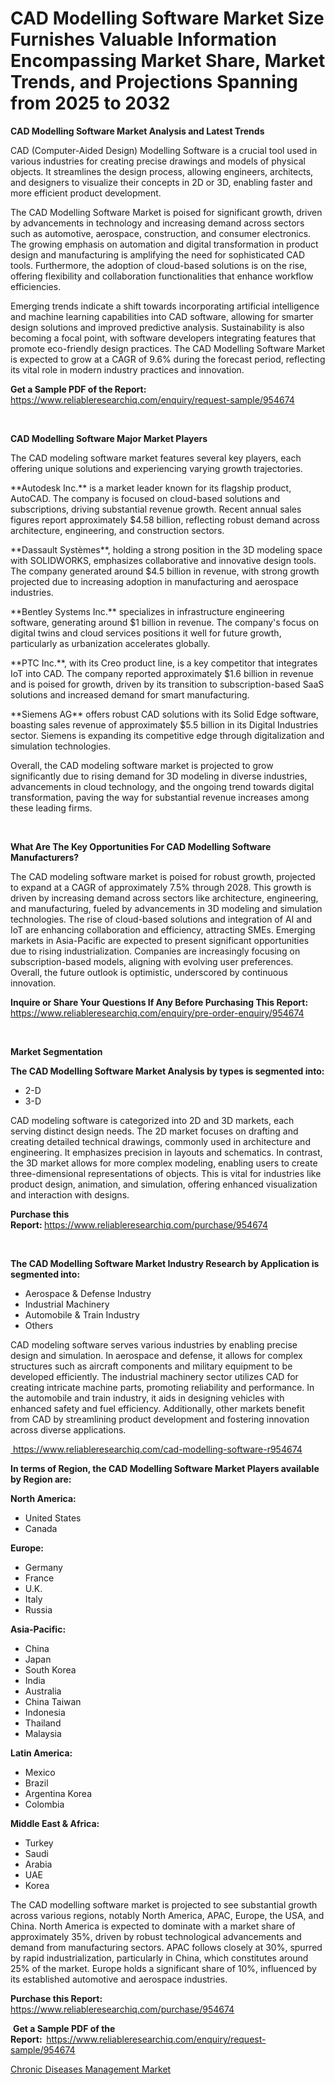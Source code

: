 <p><h1>CAD Modelling Software Market Size Furnishes Valuable Information Encompassing Market Share, Market Trends, and Projections Spanning from 2025 to 2032</h1></p><p><strong>CAD Modelling Software Market Analysis and Latest Trends</strong></p>
<p><p>CAD (Computer-Aided Design) Modelling Software is a crucial tool used in various industries for creating precise drawings and models of physical objects. It streamlines the design process, allowing engineers, architects, and designers to visualize their concepts in 2D or 3D, enabling faster and more efficient product development.</p><p>The CAD Modelling Software Market is poised for significant growth, driven by advancements in technology and increasing demand across sectors such as automotive, aerospace, construction, and consumer electronics. The growing emphasis on automation and digital transformation in product design and manufacturing is amplifying the need for sophisticated CAD tools. Furthermore, the adoption of cloud-based solutions is on the rise, offering flexibility and collaboration functionalities that enhance workflow efficiencies.</p><p>Emerging trends indicate a shift towards incorporating artificial intelligence and machine learning capabilities into CAD software, allowing for smarter design solutions and improved predictive analysis. Sustainability is also becoming a focal point, with software developers integrating features that promote eco-friendly design practices. The CAD Modelling Software Market is expected to grow at a CAGR of 9.6% during the forecast period, reflecting its vital role in modern industry practices and innovation.</p></p>
<p><strong>Get a Sample PDF of the Report:&nbsp;</strong> <a href="https://www.reliableresearchiq.com/enquiry/request-sample/954674?utm_campaign=2443&utm_medium=2&utm_source=Github&utm_content=ia&utm_term=07032025&utm_id=cad-modelling-software">https://www.reliableresearchiq.com/enquiry/request-sample/954674</a></p>
<p>&nbsp;</p>
<p><strong>CAD Modelling Software Major Market Players</strong></p>
<p><p>The CAD modeling software market features several key players, each offering unique solutions and experiencing varying growth trajectories. </p><p>**Autodesk Inc.** is a market leader known for its flagship product, AutoCAD. The company is focused on cloud-based solutions and subscriptions, driving substantial revenue growth. Recent annual sales figures report approximately $4.58 billion, reflecting robust demand across architecture, engineering, and construction sectors. </p><p>**Dassault Systèmes**, holding a strong position in the 3D modeling space with SOLIDWORKS, emphasizes collaborative and innovative design tools. The company generated around $4.5 billion in revenue, with strong growth projected due to increasing adoption in manufacturing and aerospace industries.</p><p>**Bentley Systems Inc.** specializes in infrastructure engineering software, generating around $1 billion in revenue. The company's focus on digital twins and cloud services positions it well for future growth, particularly as urbanization accelerates globally.</p><p>**PTC Inc.**, with its Creo product line, is a key competitor that integrates IoT into CAD. The company reported approximately $1.6 billion in revenue and is poised for growth, driven by its transition to subscription-based SaaS solutions and increased demand for smart manufacturing.</p><p>**Siemens AG** offers robust CAD solutions with its Solid Edge software, boasting sales revenue of approximately $5.5 billion in its Digital Industries sector. Siemens is expanding its competitive edge through digitalization and simulation technologies.</p><p>Overall, the CAD modeling software market is projected to grow significantly due to rising demand for 3D modeling in diverse industries, advancements in cloud technology, and the ongoing trend towards digital transformation, paving the way for substantial revenue increases among these leading firms.</p></p>
<p>&nbsp;</p>
<p><strong>What Are The Key Opportunities For CAD Modelling Software Manufacturers?</strong></p>
<p><p>The CAD modeling software market is poised for robust growth, projected to expand at a CAGR of approximately 7.5% through 2028. This growth is driven by increasing demand across sectors like architecture, engineering, and manufacturing, fueled by advancements in 3D modeling and simulation technologies. The rise of cloud-based solutions and integration of AI and IoT are enhancing collaboration and efficiency, attracting SMEs. Emerging markets in Asia-Pacific are expected to present significant opportunities due to rising industrialization. Companies are increasingly focusing on subscription-based models, aligning with evolving user preferences. Overall, the future outlook is optimistic, underscored by continuous innovation.</p></p>
<p><strong>Inquire or Share Your Questions If Any Before Purchasing This Report:</strong> <a href="https://www.reliableresearchiq.com/enquiry/pre-order-enquiry/954674?utm_campaign=2443&utm_medium=2&utm_source=Github&utm_content=ia&utm_term=07032025&utm_id=cad-modelling-software">https://www.reliableresearchiq.com/enquiry/pre-order-enquiry/954674</a></p>
<p>&nbsp;</p>
<p><strong>Market Segmentation</strong></p>
<p><strong>The CAD Modelling Software Market Analysis by types is segmented into:</strong></p>
<p><ul><li>2-D</li><li>3-D</li></ul></p>
<p><p>CAD modeling software is categorized into 2D and 3D markets, each serving distinct design needs. The 2D market focuses on drafting and creating detailed technical drawings, commonly used in architecture and engineering. It emphasizes precision in layouts and schematics. In contrast, the 3D market allows for more complex modeling, enabling users to create three-dimensional representations of objects. This is vital for industries like product design, animation, and simulation, offering enhanced visualization and interaction with designs.</p></p>
<p><strong>Purchase this Report:&nbsp;</strong><a href="https://www.reliableresearchiq.com/purchase/954674?utm_campaign=2443&utm_medium=2&utm_source=Github&utm_content=ia&utm_term=07032025&utm_id=cad-modelling-software">https://www.reliableresearchiq.com/purchase/954674</a></p>
<p>&nbsp;</p>
<p><strong>The CAD Modelling Software Market Industry Research by Application is segmented into:</strong></p>
<p><ul><li>Aerospace & Defense Industry</li><li>Industrial Machinery</li><li>Automobile & Train Industry</li><li>Others</li></ul></p>
<p><p>CAD modeling software serves various industries by enabling precise design and simulation. In aerospace and defense, it allows for complex structures such as aircraft components and military equipment to be developed efficiently. The industrial machinery sector utilizes CAD for creating intricate machine parts, promoting reliability and performance. In the automobile and train industry, it aids in designing vehicles with enhanced safety and fuel efficiency. Additionally, other markets benefit from CAD by streamlining product development and fostering innovation across diverse applications.</p></p>
<p><a href="https://www.reliableresearchiq.com/cad-modelling-software-r954674?utm_campaign=2443&utm_medium=2&utm_source=Github&utm_content=ia&utm_term=07032025&utm_id=cad-modelling-software">&nbsp;https://www.reliableresearchiq.com/cad-modelling-software-r954674</a></p>
<p><strong>In terms of Region, the CAD Modelling Software Market Players available by Region are:</strong></p>
<p>
    <p> <strong> North America: </strong>
        <ul>
            <li>United States</li>
            <li>Canada</li>
        </ul>
        </p> 
    <p> <strong> Europe: </strong>
        <ul>
            <li>Germany</li>
            <li>France</li>
            <li>U.K.</li>
            <li>Italy</li>
            <li>Russia</li>
        </ul>
        </p> 
    <p> <strong> Asia-Pacific: </strong>
        <ul>
            <li>China</li>
            <li>Japan</li>
            <li>South Korea</li>
            <li>India</li>
            <li>Australia</li>
            <li>China Taiwan</li>
            <li>Indonesia</li>
            <li>Thailand</li>
            <li>Malaysia</li>
        </ul>
        </p> 
    <p> <strong> Latin America: </strong>
        <ul>
            <li>Mexico</li>
            <li>Brazil</li>
            <li>Argentina Korea</li>
            <li>Colombia</li>
        </ul>
        </p> 
    <p> <strong> Middle East & Africa: </strong>
        <ul>
            <li>Turkey</li>
            <li>Saudi</li>
            <li>Arabia</li>
            <li>UAE</li>
            <li>Korea</li>
        </ul>
    </p>
    </p>
<p><p>The CAD modelling software market is projected to see substantial growth across various regions, notably North America, APAC, Europe, the USA, and China. North America is expected to dominate with a market share of approximately 35%, driven by robust technological advancements and demand from manufacturing sectors. APAC follows closely at 30%, spurred by rapid industrialization, particularly in China, which constitutes around 25% of the market. Europe holds a significant share of 10%, influenced by its established automotive and aerospace industries.</p></p>
<p><strong>Purchase this Report: </strong><a href="https://www.reliableresearchiq.com/purchase/954674?utm_campaign=2443&utm_medium=2&utm_source=Github&utm_content=ia&utm_term=07032025&utm_id=cad-modelling-software">https://www.reliableresearchiq.com/purchase/954674</a></p>
<p>&nbsp;<strong>Get a Sample PDF of the Report:&nbsp;&nbsp;</strong><a href="https://www.reliableresearchiq.com/enquiry/request-sample/954674?utm_campaign=2443&utm_medium=2&utm_source=Github&utm_content=ia&utm_term=07032025&utm_id=cad-modelling-software">https://www.reliableresearchiq.com/enquiry/request-sample/954674</a></p>
<p><strong></strong></p>
<p><p><a href="https://github.com/comasnickie/Market-Research-Report-List-1/blob/main/chronic-diseases-management-market.md?utm_campaign=2443&utm_medium=2&utm_source=Github&utm_content=ia&utm_term=07032025&utm_id=cad-modelling-software">Chronic Diseases Management Market</a></p></p>